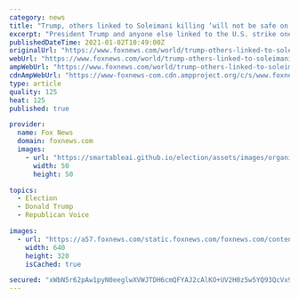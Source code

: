 ```yaml
---
category: news
title: "Trump, others linked to Soleimani killing ‘will not be safe on Earth,’ Iran official warns"
excerpt: "President Trump and anyone else linked to the U.S. strike one year ago that killed a notorious Iranian general \"will not be safe on Earth,\" a top official in Tehran warned Friday, according to a report."
publishedDateTime: 2021-01-02T10:49:00Z
originalUrl: "https://www.foxnews.com/world/trump-others-linked-to-soleimani-killing-will-not-be-safe-on-earth-iran-official-warns"
webUrl: "https://www.foxnews.com/world/trump-others-linked-to-soleimani-killing-will-not-be-safe-on-earth-iran-official-warns"
ampWebUrl: "https://www.foxnews.com/world/trump-others-linked-to-soleimani-killing-will-not-be-safe-on-earth-iran-official-warns.amp"
cdnAmpWebUrl: "https://www-foxnews-com.cdn.ampproject.org/c/s/www.foxnews.com/world/trump-others-linked-to-soleimani-killing-will-not-be-safe-on-earth-iran-official-warns.amp"
type: article
quality: 125
heat: 125
published: true

provider:
  name: Fox News
  domain: foxnews.com
  images:
    - url: "https://smartableai.github.io/election/assets/images/organizations/foxnews.com-50x50.jpg"
      width: 50
      height: 50

topics:
  - Election
  - Donald Trump
  - Republican Voice

images:
  - url: "https://a57.foxnews.com/static.foxnews.com/foxnews.com/content/uploads/2021/01/640/320/Iran2.jpg?ve=1&tl=1"
    width: 640
    height: 320
    isCached: true

secured: "xWbN5r62pAw1pyN0eeglwXVWJTDH6cmQFYAJ2cAlKO+UV2H0z5w5YQ93QcVx9lLQ/4qPnYy6VU9MCaEzhik6c0Ywd0VuRfGwScMWA3c5719tKNzwTo3POH4azmCoslVuDiVN4r8p0KXhX5V5UswkET1R1mL5XmRmGR9x3zK0smaswcmFXZzYH2KwEylBFeXcSYLd4JELm+B/OKxLcJC1zmycaEn2yPopNAAGluCVcq4A0oFuxzVl4N9svGTTZWcap4SR7hjwPGYJyW7tw21T4RczLuRfLAT3rx4QHhFw+IEQoZECQp+gD80yaKUVt1LSqk7DtIXXBvueRKg9pMGi7yXg9XQIR3n8u+qgwdi0fjo=;hruGt7E8yfCYvcWcR6oIdQ=="
---
```


